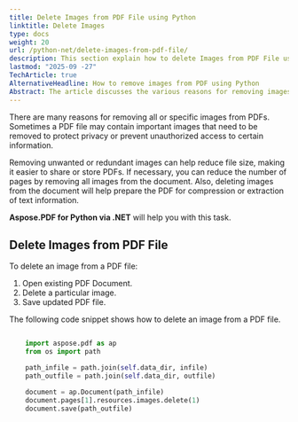 ```yaml
---
title: Delete Images from PDF File using Python
linktitle: Delete Images
type: docs
weight: 20
url: /python-net/delete-images-from-pdf-file/
description: This section explain how to delete Images from PDF File using Aspose.PDF for Python via .NET.
lastmod: "2025-09 -27"
TechArticle: true 
AlternativeHeadline: How to remove images from PDF using Python
Abstract: The article discusses the various reasons for removing images from PDF files, such as protecting privacy, preventing unauthorized access to sensitive information, reducing file size for easier sharing and storage, and preparing the document for compression or text extraction. It introduces **Aspose.PDF for Python via .NET** as a tool to accomplish this task. The article provides step-by-step instructions and code snippets for deleting specific images or all images from a PDF file using Aspose.PDF. The process involves opening an existing PDF document, deleting images either individually or in bulk, and saving the updated file. The provided Python code demonstrates how to remove images by accessing the document's resources and modifying the desired pages.
---
```


There are many reasons for removing all or specific images from PDFs.
Sometimes a PDF file may contain important images that need to be removed to protect privacy or prevent unauthorized access to certain information.

Removing unwanted or redundant images can help reduce file size, making it easier to share or store PDFs. 
If necessary, you can reduce the number of pages by removing all images from the document.
Also, deleting images from the document will help prepare the PDF for compression or extraction of text information.

**Aspose.PDF for Python via .NET** will help you with this task.

## Delete Images from PDF File

To delete an image from a PDF file:

1. Open existing PDF Document.
1. Delete a particular image.
1. Save updated PDF file.

The following code snippet shows how to delete an image from a PDF file.

```python

    import aspose.pdf as ap
    from os import path

    path_infile = path.join(self.data_dir, infile)
    path_outfile = path.join(self.data_dir, outfile)

    document = ap.Document(path_infile)
    document.pages[1].resources.images.delete(1)
    document.save(path_outfile)
```